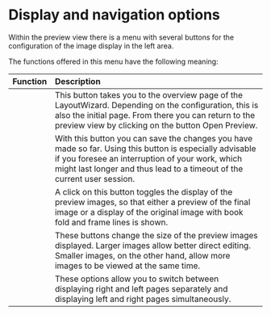 # Display and navigation options

Within the preview view there is a menu with several buttons for the configuration of the image display in the left area.



The functions offered in this menu have the following meaning:

| Function | Description |
| :--- | :--- |
|   | This button takes you to the overview page of the LayoutWizard. Depending on the configuration, this is also the initial page. From there you can return to the preview view by clicking on the button Open Preview. |
|   | With this button you can save the changes you have made so far. Using this button is especially advisable if you foresee an interruption of your work, which might last longer and thus lead to a timeout of the current user session. |
|   | A click on this button toggles the display of the preview images, so that either a preview of the final image or a display of the original image with book fold and frame lines is shown. |
|   | These buttons change the size of the preview images displayed. Larger images allow better direct editing. Smaller images, on the other hand, allow more images to be viewed at the same time. |
|   | These options allow you to switch between displaying right and left pages separately and displaying left and right pages simultaneously. |

